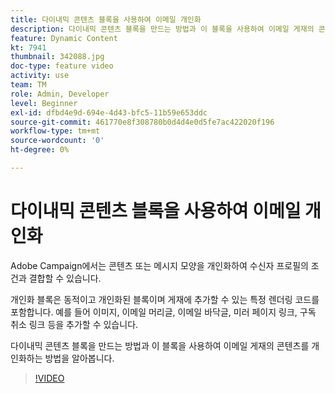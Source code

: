 ```yaml
---
title: 다이내믹 콘텐츠 블록을 사용하여 이메일 개인화
description: 다이내믹 콘텐츠 블록을 만드는 방법과 이 블록을 사용하여 이메일 게재의 콘텐츠를 개인화하는 방법을 알아봅니다.
feature: Dynamic Content
kt: 7941
thumbnail: 342088.jpg
doc-type: feature video
activity: use
team: TM
role: Admin, Developer
level: Beginner
exl-id: dfbd4e9d-694e-4d43-bfc5-11b59e653ddc
source-git-commit: 461770e8f308780b0d4d4e0d5fe7ac422020f196
workflow-type: tm+mt
source-wordcount: '0'
ht-degree: 0%

---
```


# 다이내믹 콘텐츠 블록을 사용하여 이메일 개인화

Adobe Campaign에서는 콘텐츠 또는 메시지 모양을 개인화하여 수신자 프로필의 조건과 결합할 수 있습니다.

개인화 블록은 동적이고 개인화된 블록이며 게재에 추가할 수 있는 특정 렌더링 코드를 포함합니다. 예를 들어 이미지, 이메일 머리글, 이메일 바닥글, 미러 페이지 링크, 구독 취소 링크 등을 추가할 수 있습니다.

다이내믹 콘텐츠 블록을 만드는 방법과 이 블록을 사용하여 이메일 게재의 콘텐츠를 개인화하는 방법을 알아봅니다.

>[!VIDEO](https://video.tv.adobe.com/v/342088?quality=12)
